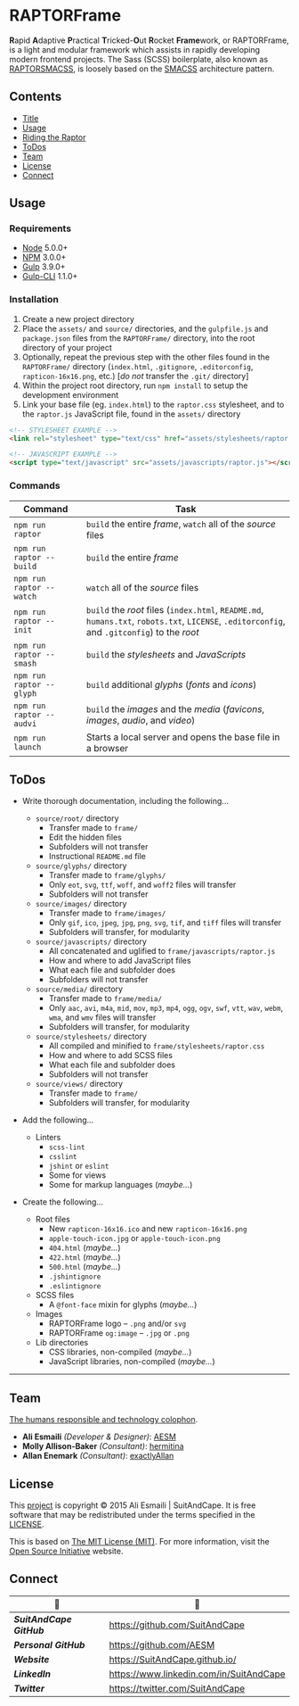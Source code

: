 <!-- README.md -->

RAPTORFrame
===============================================================================

**R**apid **A**daptive **P**ractical **T**ricked-**O**ut **R**ocket **Frame**work, or RAPTORFrame, is a light and modular framework which assists in rapidly developing modern frontend projects.
The Sass (SCSS) boilerplate, also known as [RAPTORSMACSS](https://github.com/SuitAndCape/RAPTORSMACSS), is loosely based on the [SMACSS](https://smacss.com/) architecture pattern.

## Contents

- [Title](#raptorframe)
- [Usage](#usage)
- [Riding the Raptor](#riding-the-raptor)
- [ToDos](#todos)
- [Team](#team)
- [License](#license)
- [Connect](#connect)

## Usage

### Requirements
- [Node](https://github.com/nodejs/node) 5.0.0+
- [NPM](https://docs.npmjs.com/getting-started/what-is-npm) 3.0.0+
- [Gulp](https://github.com/gulpjs/gulp) 3.9.0+
- [Gulp-CLI](https://github.com/gulpjs/gulp-cli) 1.1.0+

### Installation
1. Create a new project directory
2. Place the `assets/` and `source/` directories, and the `gulpfile.js` and `package.json` files from the `RAPTORFrame/` directory, into the root directory of your project
3. Optionally, repeat the previous step with the other files found in the `RAPTORFrame/` directory (`index.html`, `.gitignore`, `.editorconfig`, `rapticon-16x16.png`, etc.) [_do not_ transfer the `.git/` directory]
4. Within the project root directory, run `npm install` to setup the development environment
5. Link your base file (eg. `index.html`) to the `raptor.css` stylesheet, and to the `raptor.js` JavaScript file, found in the `assets/` directory

``` html
<!-- STYLESHEET EXAMPLE -->
<link rel="stylesheet" type="text/css" href="assets/stylesheets/raptor.css" />
```

``` html
<!-- JAVASCRIPT EXAMPLE -->
<script type="text/javascript" src="assets/javascripts/raptor.js"></script>
```

### Commands
|          Command          |            Task            |
|---------------------------|----------------------------|
|      `npm run raptor`     | `build` the entire _frame_, `watch` all of the _source_ files |
| `npm run raptor -- build` | `build` the entire _frame_ |
| `npm run raptor -- watch` | `watch` all of the _source_ files |
| `npm run raptor -- init` | `build` the _root_ files (`index.html`, `README.md`, `humans.txt`, `robots.txt`, `LICENSE`, `.editorconfig`, and `.gitconfig`) to the _root_ |
| `npm run raptor -- smash` | `build` the _stylesheets_ and _JavaScripts_ |
| `npm run raptor -- glyph` | `build` additional _glyphs_ (_fonts_ and _icons_) |
| `npm run raptor -- audvi` | `build` the _images_ and the _media_ (_favicons_, _images_, _audio_, and _video_) |
|     `npm run launch`      | Starts a local server and opens the base file in a browser |

## ToDos

- Write thorough documentation, including the following...
  + `source/root/` directory
    * Transfer made to `frame/`
    * Edit the hidden files
    * Subfolders will not transfer
    * Instructional `README.md` file
  + `source/glyphs/` directory
    * Transfer made to `frame/glyphs/`
    * Only `eot`, `svg`, `ttf`, `woff`, and `woff2` files will transfer
    * Subfolders will not transfer
  + `source/images/` directory
    * Transfer made to `frame/images/`
    * Only `gif`, `ico`, `jpeg`, `jpg`, `png`, `svg`, `tif`, and `tiff` files will transfer
    * Subfolders will transfer, for modularity
  + `source/javascripts/` directory
    * All concatenated and uglified to `frame/javascripts/raptor.js`
    * How and where to add JavaScript files
    * What each file and subfolder does
    * Subfolders will not transfer
  + `source/media/` directory
    * Transfer made to `frame/media/`
    * Only `aac`, `avi`, `m4a`, `mid`, `mov`, `mp3`, `mp4`, `ogg`, `ogv`, `swf`, `vtt`, `wav`, `webm`, `wma`, and `wmv` files will transfer
    * Subfolders will transfer, for modularity
  + `source/stylesheets/` directory
    * All compiled and minified to `frame/stylesheets/raptor.css`
    * How and where to add SCSS files
    * What each file and subfolder does
    * Subfolders will not transfer
  + `source/views/` directory
    * Transfer made to `frame/`
    * Subfolders will transfer, for modularity

- Add the following...
  + Linters 
    * `scss-lint`
    * `csslint`
    * `jshint` or `eslint`
    * Some for views
    * Some for markup languages (_maybe..._)
- Create the following...
  + Root files
    * New `rapticon-16x16.ico` and new `rapticon-16x16.png`
    * `apple-touch-icon.jpg` or `apple-touch-icon.png`
    * `404.html` (_maybe..._)
    * `422.html` (_maybe..._)
    * `500.html` (_maybe..._)
    * `.jshintignore`
    * `.eslintignore`
  + SCSS files
    * A `@font-face` mixin for glyphs (_maybe..._)
  + Images
    * RAPTORFrame logo – `.png` and/or `svg`
    * RAPTORFrame `og:image` – `.jpg` or `.png`
  + Lib directories
    * CSS libraries, non-compiled (_maybe..._)
    * JavaScript libraries, non-compiled (_maybe..._)

-------------------------------------------------------------------------------

## Team

[The humans responsible and technology colophon](https://github.com/SuitAndCape/RAPTORFrame/blob/Info/humans.txt).

- **Ali Esmaili** _(Developer & Designer)_: [AESM](https://github.com/AESM)
- **Molly Allison-Baker** _(Consultant)_: [hermitina](https://github.com/hermitina)
- **Allan Enemark** _(Consultant)_: [exactlyAllan](https://github.com/exactlyAllan)

## License

This [project](#raptorframe) is copyright © 2015 Ali Esmaili | SuitAndCape.  It is free software that may be redistributed under the terms specified in the [LICENSE](https://github.com/SuitAndCape/RAPTORFrame/blob/Info/LICENSE).

This is based on [The MIT License (MIT)](http://opensource.org/licenses/MIT).  For more information, visit the [Open Source Initiative](http://opensource.org/) website.

## Connect

|               :tophat:               |               :rocket:               |
| ------------------------------------ | ------------------------------------ |
**_SuitAndCape GitHub_** | https://github.com/SuitAndCape
**_Personal GitHub_**    | https://github.com/AESM
**_Website_**            | https://SuitAndCape.github.io/
**_LinkedIn_**           | https://www.linkedin.com/in/SuitAndCape
**_Twitter_**            | https://twitter.com/SuitAndCape

